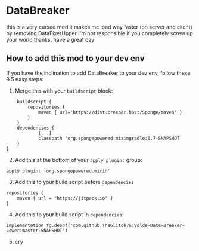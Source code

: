 # DataBreaker

this is a very cursed mod
it makes mc load way faster (on server and client) by removing DataFixerUpper
i'm not responsible if you completely screw up your world
thanks, have a great day

## How to add this mod to your dev env
If you have the inclination to add DataBreaker to your dev env, follow these ~~3~~ 5 easy steps:
1. Merge this with your `buildscript` block:
```
	buildscript {
		repositories {
			maven { url='https://dist.creeper.host/Sponge/maven' }
		}
	}
	dependencies {
			[...]
        	classpath 'org.spongepowered:mixingradle:0.7-SNAPSHOT'
    }
}
```
2. Add this at the bottom of your `apply plugin:` group:
```
apply plugin: 'org.spongepowered.mixin'
```
3. Add this to your build script before `dependencies`
```
repositories {
	maven { url = "https://jitpack.io" }
}
```
4. Add this to your build script in `dependencies`:
```
implementation fg.deobf('com.github.TheGlitch76:Volde-Data-Breaker-Lower:master-SNAPSHOT')
```
5. cry
